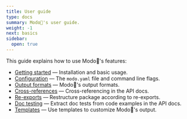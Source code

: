 ```yaml
---
title: User guide
type: docs
summary: Modo🧯's user guide.
weight: -1
next: basics
sidebar:
  open: true
---
```


This guide explains how to use Modo🧯's features:

- [Getting started](basics) &mdash; Installation and basic usage.
- [Configuration](config) &mdash; The `modo.yaml` file and command line flags.
- [Output formats](formats) &mdash; Modo🧯's output formats.
- [Cross-references](cross-refs) &mdash; Cross-referencing in the API docs.
- [Re-exports](re-exports) &mdash; Restructure package according to re-exports.
- [Doc testing](doctests) &mdash; Extract doc tests from code examples in the API docs.
- [Templates](templates) &mdash; Use templates to customize Modo🧯's output.
